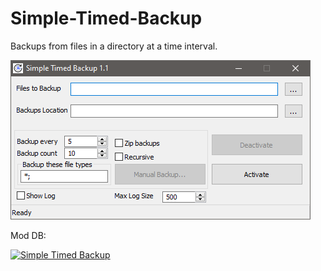# Simple-Timed-Backup
Backups from files in a directory at a time interval.

![ST Backup](https://github.com/mort65/simple-timed-backup/blob/master/Pic/ST%20Backup.png?raw=true)


Mod DB:

<a href="https://www.moddb.com/mods/simple-timed-backup" title="View Simple Timed Backup on Mod DB" target="_blank"><img src="https://media.moddb.com/images/global/moddb.png" alt="Simple Timed Backup" /></a>
